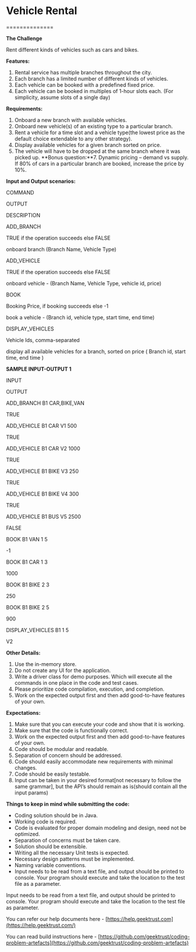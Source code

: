 # Vehicle Rental
==============

**The Challenge**  
  
Rent different kinds of vehicles such as cars and bikes.

**Features:**  

1.  Rental service has multiple branches throughout the city.
2.  Each branch has a limited number of different kinds of vehicles.
3.  Each vehicle can be booked with a predefined fixed price.
4.  Each vehicle can be booked in multiples of 1-hour slots each. (For simplicity, assume slots of a single day)

**Requirements:**  

1.  Onboard a new branch with available vehicles.
2.  Onboard new vehicle(s) of an existing type to a particular branch.
3.  Rent a vehicle for a time slot and a vehicle type(the lowest price as the default choice extendable to any other strategy).
4.  Display available vehicles for a given branch sorted on price.
5.  The vehicle will have to be dropped at the same branch where it was picked up.
**Bonus question:**7.  Dynamic pricing – demand vs supply. If 80% of cars in a particular branch are booked, increase the price by 10%.

**Input and Output scenarios:**  

COMMAND

OUTPUT

DESCRIPTION

ADD\_BRANCH

TRUE if the operation succeeds else FALSE

onboard branch (Branch Name, Vehicle Type)

ADD\_VEHICLE

TRUE if the operation succeeds else FALSE

onboard vehicle - (Branch Name, Vehicle Type, vehicle id, price)

BOOK

Booking Price, if booking succeeds else -1

book a vehicle - (Branch id, vehicle type, start time, end time)

DISPLAY\_VEHICLES

Vehicle Ids, comma-separated

display all available vehicles for a branch, sorted on price ( Branch id, start time, end time )

**SAMPLE INPUT-OUTPUT 1**  

INPUT

OUTPUT

ADD\_BRANCH B1 CAR,BIKE,VAN

TRUE

ADD\_VEHICLE B1 CAR V1 500

TRUE

ADD\_VEHICLE B1 CAR V2 1000

TRUE

ADD\_VEHICLE B1 BIKE V3 250

TRUE

ADD\_VEHICLE B1 BIKE V4 300

TRUE

ADD\_VEHICLE B1 BUS V5 2500

FALSE

BOOK B1 VAN 1 5

\-1

BOOK B1 CAR 1 3

1000

BOOK B1 BIKE 2 3

250

BOOK B1 BIKE 2 5

900

DISPLAY\_VEHICLES B1 1 5

V2

**Other Details:**  

1.  Use the in-memory store.
2.  Do not create any UI for the application.
3.  Write a driver class for demo purposes. Which will execute all the commands in one place in the code and test cases.
4.  Please prioritize code compilation, execution, and completion.
5.  Work on the expected output first and then add good-to-have features of your own.

**Expectations:**  

1.  Make sure that you can execute your code and show that it is working.
2.  Make sure that the code is functionally correct.
3.  Work on the expected output first and then add good-to-have features of your own.
4.  Code should be modular and readable.
5.  Separation of concern should be addressed.
6.  Code should easily accommodate new requirements with minimal changes.
7.  Code should be easily testable.
8.  Input can be taken in your desired format\[not necessary to follow the same grammar\], but the API’s should remain as is(should contain all the input params)

**Things to keep in mind while submitting the code:**

*   Coding solution should be in Java.
*   Working code is required.
*   Code is evaluated for proper domain modeling and design, need not be optimized.
*   Separation of concerns must be taken care.
*   Solution should be extensible.
*   Writing all the necessary Unit tests is expected.
*   Necessary design patterns must be implemented.
*   Naming variable conventions.
*   Input needs to be read from a text file, and output should be printed to console. Your program should execute and take the location to the test file as a parameter.

Input needs to be read from a text file, and output should be printed to console. Your program should execute and take the location to the test file as parameter.

You can refer our help documents here - [https://help.geektrust.com](https://help.geektrust.com/)

You can read build instructions here - [https://github.com/geektrust/coding-problem-artefacts](https://github.com/geektrust/coding-problem-artefacts)
